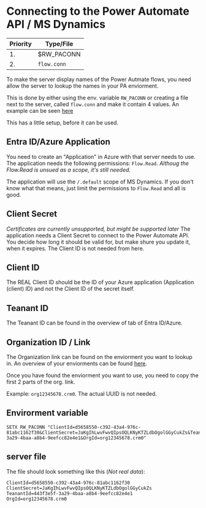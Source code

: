# Connecting to the Power Automate API / MS Dynamics
| Priority | Type/File   |
| -------- | ----------- |
| 1.       | $RW_PACONN  |
| 2.       | `flow.conn` |

To make the server display names of the Power Autmate flows, you need allow the server to lookup the names in your PA enviorment. 

This is done by either using the env. variable `RW_PACONN` or creating a file next to the server, called `flow.conn` and make it contain 4 values. An example can be seen [here](#server-file)

This has a little setup, before it can be used.


## Entra ID/Azure Application
You need to create an "Application" in Azure with that server needs to use. The application needs the following permissions: `Flow.Read`.
*Althoug the Flow.Read is unsued as a scope, it's still needed.*

The application will use the `/.default` scope of MS Dynamics. If you don't know what that means, just limit the permissions to `Flow.Read` and all is good.

## Client Secret
*Certificates are currently unsupported, but might be supported later*
The application needs a Client Secret to connect to the Power Automate API. You decide how long it should be valid for, but make shure you update it, when it expires. The Client ID is not needed from here.

## Client ID
The REAL Client ID should be the ID of your Azure application (Application (client) ID) and not the Client ID of the secret itself.

## Teanant ID
The Teanant ID can be found in the overview of tab of Entra ID/Azure.

## Organization ID / Link
The Organization link can be found on the enviorment you want to lookup in. An overview of your enviorments can be found [here](https://admin.powerplatform.microsoft.com/environments).

Once you have found the enviorment you want to use, you need to copy the first 2 parts of the org. link.

Example: `org12345678.crm0`. The actual UUID is not needed.

## Envirorment variable
```Batch
SETX RW_PACONN "ClientId=d5658550-c392-43a4-976c-81abc1162f30&ClientSecret=JaKgIhLwvFwvQIpsOQLKNyKTZLdbOgolGGyCukZs&TeanantId=443f3e5f-3a29-4baa-a8b4-9eefcc82e4e1&OrgId=org12345678.crm0"
```

## server file
The file should look something like this (*Not real data*):
```batch
ClientId=d5658550-c392-43a4-976c-81abc1162f30
ClientSecret=JaKgIhLwvFwvQIpsOQLKNyKTZLdbOgolGGyCukZs
TeanantId=443f3e5f-3a29-4baa-a8b4-9eefcc82e4e1
OrgId=org12345678.crm0
```